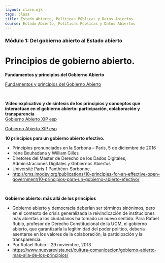 ```yaml
---
layout: clase.njk
tags: class
title: Estado Abierto, Políticas Públicas y Datos Abiertos
course: Estado Abierto, Políticas Públicas y Datos Abiertos
---
```



### Módulo 1: Del gobierno abierto al Estado abierto

# Principios de gobierno abierto.

**Fundamentos y principios del Gobierno Abierto**

[Fundamentos y principios del Gobierno Abierto](https://www.youtube.com/embed/176TRASRsGo?feature=oembed)

 

**Vídeo explicativo y de síntesis de los principios y conceptos que interactúan en el gobierno abierto: participación, colaboración y transparencia**\
[Gobierno Abierto XIP esp](https://www.youtube.com/embed/wcao6i1yDQ4?feature=oembed)

[Gobierno Abierto XIP esp](https://www.youtube.com/embed/wcao6i1yDQ4?feature=oembed)

**10 principios para un gobierno abierto efectivo.**

* Principios pronunciados en la Sorbona – Paris, 5 de diciembre de 2016
* Irène Bouhadana y William Gilles
* Diretores del Master de Derecho de los Dados Digitales, Administraciones Digitales y Gobiernos Abiertos
* Université Paris 1 Panthéon-Sorbonne.
* <http://cms.imodev.org/publications/10-principles-for-an-effective-open-government/10-principios-para-un-gobierno-abierto-efectivo/>

 

**Gobierno abierto: más allá de los principios**

* Gobierno abierto y democracia deberían ser términos sinónimos, pero en el contexto de crisis generalizada la reivindicación de instituciones más abiertas a los ciudadanos ha tomado un nuevo sentido. Para Rafael Rubio, profesor de Derecho Constitucional de la UCM, el gobierno abierto, que garantizaría la legitimidad del poder político, debería asentarse en los valores de la colaboración, la participación y la transparencia.
* Por Rafael Rubio – 29 noviembre, 2013
* <https://www.nuevarevista.net/cultura-comunicacion/gobierno-abierto-mas-alla-de-los-principios/>